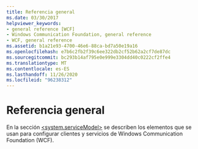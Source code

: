```yaml
---
title: Referencia general
ms.date: 03/30/2017
helpviewer_keywords:
- general reference [WCF]
- Windows Communication Foundation, general reference
- WCF, general reference
ms.assetid: b1a21e93-4700-46e6-88ca-bd7a50e19a16
ms.openlocfilehash: e7b6c2fb2f39c6ee322db2cf52b62a2cf7de87dc
ms.sourcegitcommit: bc293b14af795e0e999e3304dd40c0222cf2ffe4
ms.translationtype: MT
ms.contentlocale: es-ES
ms.lasthandoff: 11/26/2020
ms.locfileid: "96238312"
---
```

# <a name="general-reference"></a>Referencia general

En la sección [\<system.serviceModel>](../configure-apps/file-schema/wcf/system-servicemodel.md) se describen los elementos que se usan para configurar clientes y servicios de Windows Communication Foundation (WCF).
